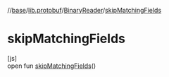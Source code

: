 //[base](../../../index.md)/[lib.protobuf](../index.md)/[BinaryReader](index.md)/[skipMatchingFields](skip-matching-fields.md)

# skipMatchingFields

[js]\
open fun [skipMatchingFields](skip-matching-fields.md)()

